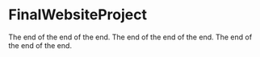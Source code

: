 # FinalWebsiteProject
The end of the end of the end.
The end of the end of the end.
The end of the end of the end.
